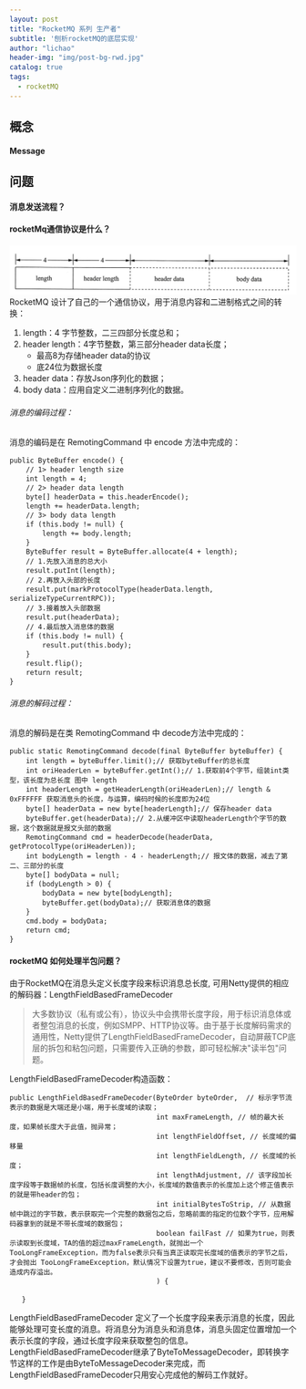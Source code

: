 ```yaml
---
layout: post
title: "RocketMQ 系列 生产者"
subtitle: '刨析rocketMQ的底层实现'
author: "lichao"
header-img: "img/post-bg-rwd.jpg"
catalog: true
tags:
  - rocketMQ
---
```


## 概念
#### Message


## 问题
#### 消息发送流程？


#### rocketMq通信协议是什么？
![存储概览](/img/rocketmq/protocol.jpg)
RocketMQ 设计了自己的一个通信协议，用于消息内容和二进制格式之间的转换：
1. length：4 字节整数，二三四部分长度总和；
2. header length：4字节整数，第三部分header data长度；
   * 最高8为存储header data的协议
   * 底24位为数据长度 
3. header data：存放Json序列化的数据；
4. body data：应用自定义二进制序列化的数据。

###### 消息的编码过程：
消息的编码是在 RemotingCommand 中 encode 方法中完成的：
```
public ByteBuffer encode() {
    // 1> header length size
    int length = 4;
    // 2> header data length
    byte[] headerData = this.headerEncode();
    length += headerData.length;
    // 3> body data length
    if (this.body != null) {
        length += body.length;
    }
    ByteBuffer result = ByteBuffer.allocate(4 + length);
    // 1.先放入消息的总大小
    result.putInt(length);
    // 2.再放入头部的长度
    result.put(markProtocolType(headerData.length, serializeTypeCurrentRPC));
    // 3.接着放入头部数据
    result.put(headerData);
    // 4.最后放入消息体的数据
    if (this.body != null) {
        result.put(this.body);
    }
    result.flip();
    return result;
}

```

###### 消息的解码过程：
消息的解码是在类 RemotingCommand 中 decode方法中完成的：
```
public static RemotingCommand decode(final ByteBuffer byteBuffer) {
    int length = byteBuffer.limit();// 获取byteBuffer的总长度
    int oriHeaderLen = byteBuffer.getInt();// 1.获取前4个字节，组装int类型，该长度为总长度 图中 length
    int headerLength = getHeaderLength(oriHeaderLen);// length & 0xFFFFFF 获取消息头的长度，与运算，编码时候的长度即为24位
    byte[] headerData = new byte[headerLength];// 保存header data
    byteBuffer.get(headerData);// 2.从缓冲区中读取headerLength个字节的数据，这个数据就是报文头部的数据
    RemotingCommand cmd = headerDecode(headerData, getProtocolType(oriHeaderLen));
    int bodyLength = length - 4 - headerLength;// 报文体的数据，减去了第二、三部分的长度
    byte[] bodyData = null;
    if (bodyLength > 0) {
        bodyData = new byte[bodyLength];
        byteBuffer.get(bodyData);// 获取消息体的数据
    }
    cmd.body = bodyData;
    return cmd;
}
```

#### rocketMQ 如何处理半包问题？
由于RocketMQ在消息头定义长度字段来标识消息总长度, 可用Netty提供的相应的解码器：LengthFieldBasedFrameDecoder
> 大多数协议（私有或公有），协议头中会携带长度字段，用于标识消息体或者整包消息的长度，例如SMPP、HTTP协议等。由于基于长度解码需求的通用性，Netty提供了LengthFieldBasedFrameDecoder，自动屏蔽TCP底层的拆包和粘包问题，只需要传入正确的参数，即可轻松解决"读半包"问题。

LengthFieldBasedFrameDecoder构造函数：
```
public LengthFieldBasedFrameDecoder(ByteOrder byteOrder,  // 标示字节流表示的数据是大端还是小端，用于长度域的读取；
                                    int maxFrameLength, // 帧的最大长度，如果帧长度大于此值，抛异常；
                                    int lengthFieldOffset, // 长度域的偏移量
                                    int lengthFieldLength, // 长度域的长度；
                                    int lengthAdjustment, // 该字段加长度字段等于数据帧的长度，包括长度调整的大小，长度域的数值表示的长度加上这个修正值表示的就是带header的包；
                                    int initialBytesToStrip, // 从数据帧中跳过的字节数，表示获取完一个完整的数据包之后，忽略前面的指定的位数个字节，应用解码器拿到的就是不带长度域的数据包；
                                    boolean failFast // 如果为true，则表示读取到长度域，TA的值的超过maxFrameLength，就抛出一个 TooLongFrameException，而为false表示只有当真正读取完长度域的值表示的字节之后，才会抛出 TooLongFrameException，默认情况下设置为true，建议不要修改，否则可能会造成内存溢出。
                                    ) {

   }
```
LengthFieldBasedFrameDecoder 定义了一个长度字段来表示消息的长度，因此能够处理可变长度的消息。将消息分为消息头和消息体，消息头固定位置增加一个表示长度的字段，通过长度字段来获取整包的信息。LengthFieldBasedFrameDecoder继承了ByteToMessageDecoder，即转换字节这样的工作是由ByteToMessageDecoder来完成，而LengthFieldBasedFrameDecoder只用安心完成他的解码工作就好。